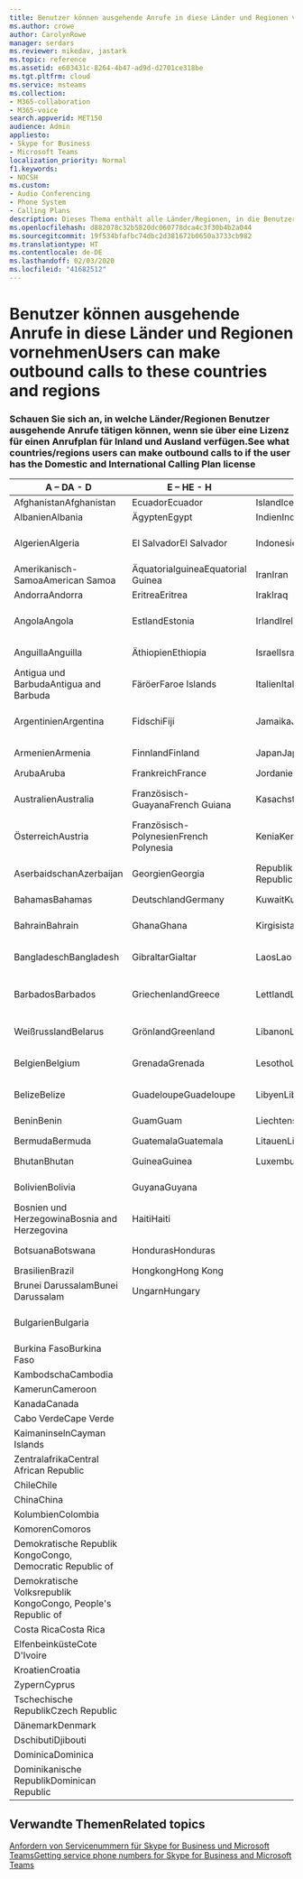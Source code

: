 ```yaml
---
title: Benutzer können ausgehende Anrufe in diese Länder und Regionen vornehmen
ms.author: crowe
author: CarolynRowe
manager: serdars
ms.reviewer: mikedav, jastark
ms.topic: reference
ms.assetid: e603431c-8264-4b47-ad9d-d2701ce318be
ms.tgt.pltfrm: cloud
ms.service: msteams
ms.collection:
- M365-collaboration
- M365-voice
search.appverid: MET150
audience: Admin
appliesto:
- Skype for Business
- Microsoft Teams
localization_priority: Normal
f1.keywords:
- NOCSH
ms.custom:
- Audio Conferencing
- Phone System
- Calling Plans
description: Dieses Thema enthält alle Länder/Regionen, in die Benutzer ausgehende Anrufe tätigen können, wenn über einen Anrufplan verfügen.
ms.openlocfilehash: d882078c32b5820dc060778dca4c3f30b4b2a044
ms.sourcegitcommit: 19f534bfafbc74dbc2d381672b0650a3733cb982
ms.translationtype: HT
ms.contentlocale: de-DE
ms.lasthandoff: 02/03/2020
ms.locfileid: "41682512"
---
```

# <a name="users-can-make-outbound-calls-to-these-countries-and-regions"></a><span data-ttu-id="0694d-103">Benutzer können ausgehende Anrufe in diese Länder und Regionen vornehmen</span><span class="sxs-lookup"><span data-stu-id="0694d-103">Users can make outbound calls to these countries and regions</span></span>

### <a name="see-what-countriesregions-users-can-make-outbound-calls-to-if-the-user-has-the-domestic-and-international-calling-plan-license"></a><span data-ttu-id="0694d-104">Schauen Sie sich an, in welche Länder/Regionen Benutzer ausgehende Anrufe tätigen können, wenn sie über eine Lizenz für einen Anrufplan für Inland und Ausland verfügen.</span><span class="sxs-lookup"><span data-stu-id="0694d-104">See what countries/regions users can make outbound calls to if the user has the Domestic and International Calling Plan license</span></span>

|<span data-ttu-id="0694d-105">**A – D**</span><span class="sxs-lookup"><span data-stu-id="0694d-105">**A - D**</span></span>| <span data-ttu-id="0694d-106">**E – H**</span><span class="sxs-lookup"><span data-stu-id="0694d-106">**E - H**</span></span>|<span data-ttu-id="0694d-107">**I – L**</span><span class="sxs-lookup"><span data-stu-id="0694d-107">**I - L**</span></span>|<span data-ttu-id="0694d-108">**M – O**</span><span class="sxs-lookup"><span data-stu-id="0694d-108">**M - O**</span></span>|<span data-ttu-id="0694d-109">**P – S**</span><span class="sxs-lookup"><span data-stu-id="0694d-109">**P - S**</span></span>|<span data-ttu-id="0694d-110">**T – Z**</span><span class="sxs-lookup"><span data-stu-id="0694d-110">**T - Z**</span></span>|
---|---|---|---|---|---|
|<span data-ttu-id="0694d-111">Afghanistan</span><span class="sxs-lookup"><span data-stu-id="0694d-111">Afghanistan</span></span>|<span data-ttu-id="0694d-112">Ecuador</span><span class="sxs-lookup"><span data-stu-id="0694d-112">Ecuador</span></span> |<span data-ttu-id="0694d-113">Island</span><span class="sxs-lookup"><span data-stu-id="0694d-113">Iceland</span></span> |<span data-ttu-id="0694d-114">Macau</span><span class="sxs-lookup"><span data-stu-id="0694d-114">Macau</span></span> |<span data-ttu-id="0694d-115">Pakistan</span><span class="sxs-lookup"><span data-stu-id="0694d-115">Pakistan</span></span> |<span data-ttu-id="0694d-116">Taiwan</span><span class="sxs-lookup"><span data-stu-id="0694d-116">Taiwan</span></span>   |
|<span data-ttu-id="0694d-117">Albanien</span><span class="sxs-lookup"><span data-stu-id="0694d-117">Albania</span></span>|<span data-ttu-id="0694d-118">Ägypten</span><span class="sxs-lookup"><span data-stu-id="0694d-118">Egypt</span></span> |<span data-ttu-id="0694d-119">Indien</span><span class="sxs-lookup"><span data-stu-id="0694d-119">India</span></span> |<span data-ttu-id="0694d-120">Mazedonien</span><span class="sxs-lookup"><span data-stu-id="0694d-120">Macedonia</span></span> |<span data-ttu-id="0694d-121">Palau</span><span class="sxs-lookup"><span data-stu-id="0694d-121">Palau</span></span> |<span data-ttu-id="0694d-122">Tadschikistan</span><span class="sxs-lookup"><span data-stu-id="0694d-122">Tajikistan</span></span>   |
|<span data-ttu-id="0694d-123">Algerien</span><span class="sxs-lookup"><span data-stu-id="0694d-123">Algeria</span></span>|<span data-ttu-id="0694d-124">El Salvador</span><span class="sxs-lookup"><span data-stu-id="0694d-124">El Salvador</span></span> |<span data-ttu-id="0694d-125">Indonesien</span><span class="sxs-lookup"><span data-stu-id="0694d-125">Indonesia</span></span> |<span data-ttu-id="0694d-126">Malawi</span><span class="sxs-lookup"><span data-stu-id="0694d-126">Malawi</span></span> |<span data-ttu-id="0694d-127">Palästinensische Gebiete</span><span class="sxs-lookup"><span data-stu-id="0694d-127">Palestinian Authority</span></span> |<span data-ttu-id="0694d-128">Vereinigte Republik Tansania</span><span class="sxs-lookup"><span data-stu-id="0694d-128">Tanzania, United Republic of</span></span>  |
|<span data-ttu-id="0694d-129">Amerikanisch-Samoa</span><span class="sxs-lookup"><span data-stu-id="0694d-129">American Samoa</span></span>|<span data-ttu-id="0694d-130">Äquatorialguinea</span><span class="sxs-lookup"><span data-stu-id="0694d-130">Equatorial Guinea</span></span> |<span data-ttu-id="0694d-131">Iran</span><span class="sxs-lookup"><span data-stu-id="0694d-131">Iran</span></span> |<span data-ttu-id="0694d-132">Malaysia</span><span class="sxs-lookup"><span data-stu-id="0694d-132">Malaysia</span></span> |<span data-ttu-id="0694d-133">Panama</span><span class="sxs-lookup"><span data-stu-id="0694d-133">Panama</span></span> | <span data-ttu-id="0694d-134">Thailand</span><span class="sxs-lookup"><span data-stu-id="0694d-134">Thailand</span></span>   |
|<span data-ttu-id="0694d-135">Andorra</span><span class="sxs-lookup"><span data-stu-id="0694d-135">Andorra</span></span> |<span data-ttu-id="0694d-136">Eritrea</span><span class="sxs-lookup"><span data-stu-id="0694d-136">Eritrea</span></span> |<span data-ttu-id="0694d-137">Irak</span><span class="sxs-lookup"><span data-stu-id="0694d-137">Iraq</span></span> |<span data-ttu-id="0694d-138">Mali</span><span class="sxs-lookup"><span data-stu-id="0694d-138">Mali</span></span> |<span data-ttu-id="0694d-139">Paraguay</span><span class="sxs-lookup"><span data-stu-id="0694d-139">Paraguay</span></span> |<span data-ttu-id="0694d-140">Togo</span><span class="sxs-lookup"><span data-stu-id="0694d-140">Togo</span></span>   |
|<span data-ttu-id="0694d-141">Angola</span><span class="sxs-lookup"><span data-stu-id="0694d-141">Angola</span></span> |<span data-ttu-id="0694d-142">Estland</span><span class="sxs-lookup"><span data-stu-id="0694d-142">Estonia</span></span> |<span data-ttu-id="0694d-143">Irland</span><span class="sxs-lookup"><span data-stu-id="0694d-143">Ireland</span></span> |<span data-ttu-id="0694d-144">Malta</span><span class="sxs-lookup"><span data-stu-id="0694d-144">Malta</span></span> |<span data-ttu-id="0694d-145">Peru</span><span class="sxs-lookup"><span data-stu-id="0694d-145">Peru</span></span> | <span data-ttu-id="0694d-146">Trinidad und Tobago</span><span class="sxs-lookup"><span data-stu-id="0694d-146">Trinidad and Tobago</span></span>  |
|<span data-ttu-id="0694d-147">Anguilla</span><span class="sxs-lookup"><span data-stu-id="0694d-147">Anguilla</span></span> |<span data-ttu-id="0694d-148">Äthiopien</span><span class="sxs-lookup"><span data-stu-id="0694d-148">Ethiopia</span></span> |<span data-ttu-id="0694d-149">Israel</span><span class="sxs-lookup"><span data-stu-id="0694d-149">Israel</span></span> |<span data-ttu-id="0694d-150">Marshall-Inseln</span><span class="sxs-lookup"><span data-stu-id="0694d-150">Marshall Islands</span></span> | <span data-ttu-id="0694d-151">Philippinen</span><span class="sxs-lookup"><span data-stu-id="0694d-151">Philippines</span></span> | <span data-ttu-id="0694d-152">Türkei</span><span class="sxs-lookup"><span data-stu-id="0694d-152">Turkey</span></span> |
|<span data-ttu-id="0694d-153">Antigua und Barbuda</span><span class="sxs-lookup"><span data-stu-id="0694d-153">Antigua and Barbuda</span></span> | <span data-ttu-id="0694d-154">Färöer</span><span class="sxs-lookup"><span data-stu-id="0694d-154">Faroe Islands</span></span> |<span data-ttu-id="0694d-155">Italien</span><span class="sxs-lookup"><span data-stu-id="0694d-155">Italy</span></span> |<span data-ttu-id="0694d-156">Martinique</span><span class="sxs-lookup"><span data-stu-id="0694d-156">Martinique</span></span> |<span data-ttu-id="0694d-157">Polen</span><span class="sxs-lookup"><span data-stu-id="0694d-157">Poland</span></span> |<span data-ttu-id="0694d-158">Turkmenistan</span><span class="sxs-lookup"><span data-stu-id="0694d-158">Turkmenistan</span></span> |
|<span data-ttu-id="0694d-159">Argentinien</span><span class="sxs-lookup"><span data-stu-id="0694d-159">Argentina</span></span>|<span data-ttu-id="0694d-160">Fidschi</span><span class="sxs-lookup"><span data-stu-id="0694d-160">Fiji</span></span> |<span data-ttu-id="0694d-161">Jamaika</span><span class="sxs-lookup"><span data-stu-id="0694d-161">Jamaica</span></span> |<span data-ttu-id="0694d-162">Mauritius</span><span class="sxs-lookup"><span data-stu-id="0694d-162">Mauritius</span></span> |<span data-ttu-id="0694d-163">Portugal</span><span class="sxs-lookup"><span data-stu-id="0694d-163">Portugal</span></span> |<span data-ttu-id="0694d-164">Turks- und Caicosinseln</span><span class="sxs-lookup"><span data-stu-id="0694d-164">Turks and Caicos</span></span>   |
|<span data-ttu-id="0694d-165">Armenien</span><span class="sxs-lookup"><span data-stu-id="0694d-165">Armenia</span></span> |<span data-ttu-id="0694d-166">Finnland</span><span class="sxs-lookup"><span data-stu-id="0694d-166">Finland</span></span> |<span data-ttu-id="0694d-167">Japan</span><span class="sxs-lookup"><span data-stu-id="0694d-167">Japan</span></span> |<span data-ttu-id="0694d-168">Mayotte</span><span class="sxs-lookup"><span data-stu-id="0694d-168">Mayotte</span></span> | <span data-ttu-id="0694d-169">Puerto Rico</span><span class="sxs-lookup"><span data-stu-id="0694d-169">Puerto Rico</span></span> |<span data-ttu-id="0694d-170">Uganda</span><span class="sxs-lookup"><span data-stu-id="0694d-170">Uganda</span></span>  |
|<span data-ttu-id="0694d-171">Aruba</span><span class="sxs-lookup"><span data-stu-id="0694d-171">Aruba</span></span> |<span data-ttu-id="0694d-172">Frankreich</span><span class="sxs-lookup"><span data-stu-id="0694d-172">France</span></span> |<span data-ttu-id="0694d-173">Jordanien</span><span class="sxs-lookup"><span data-stu-id="0694d-173">Jordan</span></span> |<span data-ttu-id="0694d-174">Mexiko</span><span class="sxs-lookup"><span data-stu-id="0694d-174">Mexico</span></span> |<span data-ttu-id="0694d-175">Katar</span><span class="sxs-lookup"><span data-stu-id="0694d-175">Qatar</span></span> | <span data-ttu-id="0694d-176">Ukraine</span><span class="sxs-lookup"><span data-stu-id="0694d-176">Ukraine</span></span>   |
|<span data-ttu-id="0694d-177">Australien</span><span class="sxs-lookup"><span data-stu-id="0694d-177">Australia</span></span> |<span data-ttu-id="0694d-178">Französisch-Guayana</span><span class="sxs-lookup"><span data-stu-id="0694d-178">French Guiana</span></span> |<span data-ttu-id="0694d-179">Kasachstan</span><span class="sxs-lookup"><span data-stu-id="0694d-179">Kazakhstan</span></span> |<span data-ttu-id="0694d-180">Mikronesien</span><span class="sxs-lookup"><span data-stu-id="0694d-180">Micronesia</span></span> |<span data-ttu-id="0694d-181">Reunion</span><span class="sxs-lookup"><span data-stu-id="0694d-181">Reunion</span></span> |<span data-ttu-id="0694d-182">Vereinigte Arabische Emirate (VAE)</span><span class="sxs-lookup"><span data-stu-id="0694d-182">United Arab Emirates (U.A.E)</span></span>  |
|<span data-ttu-id="0694d-183">Österreich</span><span class="sxs-lookup"><span data-stu-id="0694d-183">Austria</span></span> |<span data-ttu-id="0694d-184">Französisch-Polynesien</span><span class="sxs-lookup"><span data-stu-id="0694d-184">French Polynesia</span></span> |<span data-ttu-id="0694d-185">Kenia</span><span class="sxs-lookup"><span data-stu-id="0694d-185">Kenya</span></span> |<span data-ttu-id="0694d-186">Moldawien</span><span class="sxs-lookup"><span data-stu-id="0694d-186">Moldova, Republic of</span></span> |<span data-ttu-id="0694d-187">Rumänien</span><span class="sxs-lookup"><span data-stu-id="0694d-187">Romania</span></span> |<span data-ttu-id="0694d-188">Vereinigtes Königreich (UK)</span><span class="sxs-lookup"><span data-stu-id="0694d-188">United Kingdom (U.K.)</span></span> |
|<span data-ttu-id="0694d-189">Aserbaidschan</span><span class="sxs-lookup"><span data-stu-id="0694d-189">Azerbaijan</span></span> |<span data-ttu-id="0694d-190">Georgien</span><span class="sxs-lookup"><span data-stu-id="0694d-190">Georgia</span></span> |<span data-ttu-id="0694d-191">Republik Korea</span><span class="sxs-lookup"><span data-stu-id="0694d-191">Korea, Republic of</span></span> |<span data-ttu-id="0694d-192">Monaco</span><span class="sxs-lookup"><span data-stu-id="0694d-192">Monaco</span></span> | <span data-ttu-id="0694d-193">Russische Föderation</span><span class="sxs-lookup"><span data-stu-id="0694d-193">Russian Federation</span></span> |<span data-ttu-id="0694d-194">Vereinigte Staaten (USA)</span><span class="sxs-lookup"><span data-stu-id="0694d-194">United States (U.S.)</span></span>  |
|<span data-ttu-id="0694d-195">Bahamas</span><span class="sxs-lookup"><span data-stu-id="0694d-195">Bahamas</span></span> |<span data-ttu-id="0694d-196">Deutschland</span><span class="sxs-lookup"><span data-stu-id="0694d-196">Germany</span></span> |<span data-ttu-id="0694d-197">Kuwait</span><span class="sxs-lookup"><span data-stu-id="0694d-197">Kuwait</span></span> |<span data-ttu-id="0694d-198">Mongolei</span><span class="sxs-lookup"><span data-stu-id="0694d-198">Mongolia</span></span> |<span data-ttu-id="0694d-199">Ruanda</span><span class="sxs-lookup"><span data-stu-id="0694d-199">Rwanda</span></span> | <span data-ttu-id="0694d-200">Uruguay</span><span class="sxs-lookup"><span data-stu-id="0694d-200">Uruguay</span></span> |
|<span data-ttu-id="0694d-201">Bahrain</span><span class="sxs-lookup"><span data-stu-id="0694d-201">Bahrain</span></span> |<span data-ttu-id="0694d-202">Ghana</span><span class="sxs-lookup"><span data-stu-id="0694d-202">Ghana</span></span> |<span data-ttu-id="0694d-203">Kirgisistan</span><span class="sxs-lookup"><span data-stu-id="0694d-203">Kyrgyzstan</span></span> |<span data-ttu-id="0694d-204">Montenegro</span><span class="sxs-lookup"><span data-stu-id="0694d-204">Montenegro</span></span> | <span data-ttu-id="0694d-205">St. Kitts und Nevis</span><span class="sxs-lookup"><span data-stu-id="0694d-205">Saint Kitts and Nevis</span></span> |<span data-ttu-id="0694d-206">Usbekistan</span><span class="sxs-lookup"><span data-stu-id="0694d-206">Uzbekistan</span></span>  |
|<span data-ttu-id="0694d-207">Bangladesch</span><span class="sxs-lookup"><span data-stu-id="0694d-207">Bangladesh</span></span> |<span data-ttu-id="0694d-208">Gibraltar</span><span class="sxs-lookup"><span data-stu-id="0694d-208">Gialtar</span></span> |<span data-ttu-id="0694d-209">Laos</span><span class="sxs-lookup"><span data-stu-id="0694d-209">Lao</span></span> |<span data-ttu-id="0694d-210">Montserrat</span><span class="sxs-lookup"><span data-stu-id="0694d-210">Montserrat</span></span> | <span data-ttu-id="0694d-211">St. Lucia</span><span class="sxs-lookup"><span data-stu-id="0694d-211">Saint Lucia</span></span> |<span data-ttu-id="0694d-212">Vatikanstadt</span><span class="sxs-lookup"><span data-stu-id="0694d-212">Vatican City State</span></span>  |
|<span data-ttu-id="0694d-213">Barbados</span><span class="sxs-lookup"><span data-stu-id="0694d-213">Barbados</span></span> |<span data-ttu-id="0694d-214">Griechenland</span><span class="sxs-lookup"><span data-stu-id="0694d-214">Greece</span></span> |<span data-ttu-id="0694d-215">Lettland</span><span class="sxs-lookup"><span data-stu-id="0694d-215">Latvia</span></span> |<span data-ttu-id="0694d-216">Marokko</span><span class="sxs-lookup"><span data-stu-id="0694d-216">Morocco</span></span> |<span data-ttu-id="0694d-217">St. Vincent und die Grenadinen</span><span class="sxs-lookup"><span data-stu-id="0694d-217">Saint Vincent and the Grenadines</span></span> |<span data-ttu-id="0694d-218">Venezuela</span><span class="sxs-lookup"><span data-stu-id="0694d-218">Venezuela</span></span>   |
|<span data-ttu-id="0694d-219">Weißrussland</span><span class="sxs-lookup"><span data-stu-id="0694d-219">Belarus</span></span> |<span data-ttu-id="0694d-220">Grönland</span><span class="sxs-lookup"><span data-stu-id="0694d-220">Greenland</span></span> |<span data-ttu-id="0694d-221">Libanon</span><span class="sxs-lookup"><span data-stu-id="0694d-221">Lebanon</span></span> |<span data-ttu-id="0694d-222">Mosambik</span><span class="sxs-lookup"><span data-stu-id="0694d-222">Mozambique</span></span> | <span data-ttu-id="0694d-223">San Marino</span><span class="sxs-lookup"><span data-stu-id="0694d-223">San Marino</span></span> |<span data-ttu-id="0694d-224">Vietnam</span><span class="sxs-lookup"><span data-stu-id="0694d-224">Viet Nam</span></span>  |
|<span data-ttu-id="0694d-225">Belgien</span><span class="sxs-lookup"><span data-stu-id="0694d-225">Belgium</span></span> |<span data-ttu-id="0694d-226">Grenada</span><span class="sxs-lookup"><span data-stu-id="0694d-226">Grenada</span></span> |<span data-ttu-id="0694d-227">Lesotho</span><span class="sxs-lookup"><span data-stu-id="0694d-227">Lesotho</span></span> |<span data-ttu-id="0694d-228">Myanmar</span><span class="sxs-lookup"><span data-stu-id="0694d-228">Myanmar</span></span> | <span data-ttu-id="0694d-229">Saudi Arabien</span><span class="sxs-lookup"><span data-stu-id="0694d-229">Saudi Arabia</span></span> | <span data-ttu-id="0694d-230">Jungferninseln (Großbritannien)</span><span class="sxs-lookup"><span data-stu-id="0694d-230">Virgin Islands (British)</span></span> |
|<span data-ttu-id="0694d-231">Belize</span><span class="sxs-lookup"><span data-stu-id="0694d-231">Belize</span></span> |<span data-ttu-id="0694d-232">Guadeloupe</span><span class="sxs-lookup"><span data-stu-id="0694d-232">Guadeloupe</span></span> |<span data-ttu-id="0694d-233">Libyen</span><span class="sxs-lookup"><span data-stu-id="0694d-233">Libya</span></span> |<span data-ttu-id="0694d-234">Namibia</span><span class="sxs-lookup"><span data-stu-id="0694d-234">Namibia</span></span> |<span data-ttu-id="0694d-235">Senegal</span><span class="sxs-lookup"><span data-stu-id="0694d-235">Senegal</span></span> | <span data-ttu-id="0694d-236">Jungferninseln (USA)</span><span class="sxs-lookup"><span data-stu-id="0694d-236">Virgin Islands (U.S.)</span></span>  |
|<span data-ttu-id="0694d-237">Benin</span><span class="sxs-lookup"><span data-stu-id="0694d-237">Benin</span></span> |<span data-ttu-id="0694d-238">Guam</span><span class="sxs-lookup"><span data-stu-id="0694d-238">Guam</span></span> |<span data-ttu-id="0694d-239">Liechtenstein</span><span class="sxs-lookup"><span data-stu-id="0694d-239">Liechtenstein</span></span> |<span data-ttu-id="0694d-240">Nepal</span><span class="sxs-lookup"><span data-stu-id="0694d-240">Nepal</span></span> | <span data-ttu-id="0694d-241">Serbien</span><span class="sxs-lookup"><span data-stu-id="0694d-241">Serbia</span></span> | <span data-ttu-id="0694d-242">Wallis und Futuna</span><span class="sxs-lookup"><span data-stu-id="0694d-242">Wallis and Futuna Islands</span></span>  |
|<span data-ttu-id="0694d-243">Bermuda</span><span class="sxs-lookup"><span data-stu-id="0694d-243">Bermuda</span></span> |<span data-ttu-id="0694d-244">Guatemala</span><span class="sxs-lookup"><span data-stu-id="0694d-244">Guatemala</span></span> |<span data-ttu-id="0694d-245">Litauen</span><span class="sxs-lookup"><span data-stu-id="0694d-245">Lithuania</span></span> |<span data-ttu-id="0694d-246">Niederlande</span><span class="sxs-lookup"><span data-stu-id="0694d-246">Netherlands</span></span> |<span data-ttu-id="0694d-247">Singapur</span><span class="sxs-lookup"><span data-stu-id="0694d-247">Singapore</span></span> |<span data-ttu-id="0694d-248">Jemen</span><span class="sxs-lookup"><span data-stu-id="0694d-248">Yemen</span></span> |
|<span data-ttu-id="0694d-249">Bhutan</span><span class="sxs-lookup"><span data-stu-id="0694d-249">Bhutan</span></span> |<span data-ttu-id="0694d-250">Guinea</span><span class="sxs-lookup"><span data-stu-id="0694d-250">Guinea</span></span> |<span data-ttu-id="0694d-251">Luxemburg</span><span class="sxs-lookup"><span data-stu-id="0694d-251">Luxembourg</span></span> |<span data-ttu-id="0694d-252">Antillen</span><span class="sxs-lookup"><span data-stu-id="0694d-252">Netherlands Antilles</span></span> |<span data-ttu-id="0694d-253">Slowakei</span><span class="sxs-lookup"><span data-stu-id="0694d-253">Slovakia</span></span> |<span data-ttu-id="0694d-254">Sambia</span><span class="sxs-lookup"><span data-stu-id="0694d-254">Zambia</span></span>  |
|<span data-ttu-id="0694d-255">Bolivien</span><span class="sxs-lookup"><span data-stu-id="0694d-255">Bolivia</span></span> |<span data-ttu-id="0694d-256">Guyana</span><span class="sxs-lookup"><span data-stu-id="0694d-256">Guyana</span></span>| |<span data-ttu-id="0694d-257">Neukaledonien</span><span class="sxs-lookup"><span data-stu-id="0694d-257">New Caledonia</span></span> |<span data-ttu-id="0694d-258">Slowenien</span><span class="sxs-lookup"><span data-stu-id="0694d-258">Slovenia</span></span> |<span data-ttu-id="0694d-259">Simbabwe</span><span class="sxs-lookup"><span data-stu-id="0694d-259">Zimbabwe</span></span> |
|<span data-ttu-id="0694d-260">Bosnien und Herzegowina</span><span class="sxs-lookup"><span data-stu-id="0694d-260">Bosnia and Herzegovina</span></span> |<span data-ttu-id="0694d-261">Haiti</span><span class="sxs-lookup"><span data-stu-id="0694d-261">Haiti</span></span> ||<span data-ttu-id="0694d-262">Neuseeland</span><span class="sxs-lookup"><span data-stu-id="0694d-262">New Zealand</span></span> |<span data-ttu-id="0694d-263">Südafrika</span><span class="sxs-lookup"><span data-stu-id="0694d-263">South Africa</span></span> | 
|<span data-ttu-id="0694d-264">Botsuana</span><span class="sxs-lookup"><span data-stu-id="0694d-264">Botswana</span></span> |<span data-ttu-id="0694d-265">Honduras</span><span class="sxs-lookup"><span data-stu-id="0694d-265">Honduras</span></span> ||<span data-ttu-id="0694d-266">Nicaragua</span><span class="sxs-lookup"><span data-stu-id="0694d-266">Nicaragua</span></span> |<span data-ttu-id="0694d-267">Südsudan</span><span class="sxs-lookup"><span data-stu-id="0694d-267">South Sudan</span></span> |
|<span data-ttu-id="0694d-268">Brasilien</span><span class="sxs-lookup"><span data-stu-id="0694d-268">Brazil</span></span> |<span data-ttu-id="0694d-269">Hongkong</span><span class="sxs-lookup"><span data-stu-id="0694d-269">Hong Kong</span></span> ||<span data-ttu-id="0694d-270">Niger</span><span class="sxs-lookup"><span data-stu-id="0694d-270">Niger</span></span> |<span data-ttu-id="0694d-271">Spanien</span><span class="sxs-lookup"><span data-stu-id="0694d-271">Spain</span></span> | 
|<span data-ttu-id="0694d-272">Brunei Darussalam</span><span class="sxs-lookup"><span data-stu-id="0694d-272">Bunei Darussalam</span></span> |<span data-ttu-id="0694d-273">Ungarn</span><span class="sxs-lookup"><span data-stu-id="0694d-273">Hungary</span></span> ||<span data-ttu-id="0694d-274">Nigeria</span><span class="sxs-lookup"><span data-stu-id="0694d-274">Nigeria</span></span> |<span data-ttu-id="0694d-275">Sri Lanka</span><span class="sxs-lookup"><span data-stu-id="0694d-275">Sri Lanka</span></span> | 
|<span data-ttu-id="0694d-276">Bulgarien</span><span class="sxs-lookup"><span data-stu-id="0694d-276">Bulgaria</span></span> |||<span data-ttu-id="0694d-277">Nördliche Marianen</span><span class="sxs-lookup"><span data-stu-id="0694d-277">Northern Mariana Islands</span></span> |<span data-ttu-id="0694d-278">St. Pierre und Miquelon</span><span class="sxs-lookup"><span data-stu-id="0694d-278">St. Pierre and Miquelon</span></span> |
|<span data-ttu-id="0694d-279">Burkina Faso</span><span class="sxs-lookup"><span data-stu-id="0694d-279">Burkina Faso</span></span> |||<span data-ttu-id="0694d-280">Norwegen</span><span class="sxs-lookup"><span data-stu-id="0694d-280">Norway</span></span> |<span data-ttu-id="0694d-281">Sudan</span><span class="sxs-lookup"><span data-stu-id="0694d-281">Sudan</span></span> |
|<span data-ttu-id="0694d-282">Kambodscha</span><span class="sxs-lookup"><span data-stu-id="0694d-282">Cambodia</span></span> |||<span data-ttu-id="0694d-283">Oman</span><span class="sxs-lookup"><span data-stu-id="0694d-283">Oman</span></span> |<span data-ttu-id="0694d-284">Suriname</span><span class="sxs-lookup"><span data-stu-id="0694d-284">Suriname</span></span> | 
|<span data-ttu-id="0694d-285">Kamerun</span><span class="sxs-lookup"><span data-stu-id="0694d-285">Cameroon</span></span> ||||<span data-ttu-id="0694d-286">Swasiland</span><span class="sxs-lookup"><span data-stu-id="0694d-286">Swaziland</span></span> |
|<span data-ttu-id="0694d-287">Kanada</span><span class="sxs-lookup"><span data-stu-id="0694d-287">Canada</span></span> ||||<span data-ttu-id="0694d-288">Schweden</span><span class="sxs-lookup"><span data-stu-id="0694d-288">Sweden</span></span> | 
|<span data-ttu-id="0694d-289">Cabo Verde</span><span class="sxs-lookup"><span data-stu-id="0694d-289">Cape Verde</span></span> ||||<span data-ttu-id="0694d-290">Schweiz</span><span class="sxs-lookup"><span data-stu-id="0694d-290">Switzerland</span></span> |
|<span data-ttu-id="0694d-291">Kaimaninseln</span><span class="sxs-lookup"><span data-stu-id="0694d-291">Cayman Islands</span></span> ||||<span data-ttu-id="0694d-292">Syrien</span><span class="sxs-lookup"><span data-stu-id="0694d-292">Syrian Arab Republic</span></span> |
|<span data-ttu-id="0694d-293">Zentralafrika</span><span class="sxs-lookup"><span data-stu-id="0694d-293">Central African Republic</span></span> |
|<span data-ttu-id="0694d-294">Chile</span><span class="sxs-lookup"><span data-stu-id="0694d-294">Chile</span></span> |
|<span data-ttu-id="0694d-295">China</span><span class="sxs-lookup"><span data-stu-id="0694d-295">China</span></span> |
|<span data-ttu-id="0694d-296">Kolumbien</span><span class="sxs-lookup"><span data-stu-id="0694d-296">Colombia</span></span> |
|<span data-ttu-id="0694d-297">Komoren</span><span class="sxs-lookup"><span data-stu-id="0694d-297">Comoros</span></span> |
|<span data-ttu-id="0694d-298">Demokratische Republik Kongo</span><span class="sxs-lookup"><span data-stu-id="0694d-298">Congo, Democratic Republic of</span></span> |
|<span data-ttu-id="0694d-299">Demokratische Volksrepublik Kongo</span><span class="sxs-lookup"><span data-stu-id="0694d-299">Congo, People's Republic of</span></span> |
|<span data-ttu-id="0694d-300">Costa Rica</span><span class="sxs-lookup"><span data-stu-id="0694d-300">Costa Rica</span></span> |
|<span data-ttu-id="0694d-301">Elfenbeinküste</span><span class="sxs-lookup"><span data-stu-id="0694d-301">Cote D'Ivoire</span></span> |
|<span data-ttu-id="0694d-302">Kroatien</span><span class="sxs-lookup"><span data-stu-id="0694d-302">Croatia</span></span> |
|<span data-ttu-id="0694d-303">Zypern</span><span class="sxs-lookup"><span data-stu-id="0694d-303">Cyprus</span></span> |
|<span data-ttu-id="0694d-304">Tschechische Republik</span><span class="sxs-lookup"><span data-stu-id="0694d-304">Czech Republic</span></span> |
|<span data-ttu-id="0694d-305">Dänemark</span><span class="sxs-lookup"><span data-stu-id="0694d-305">Denmark</span></span> |
|<span data-ttu-id="0694d-306">Dschibuti</span><span class="sxs-lookup"><span data-stu-id="0694d-306">Djibouti</span></span> |
|<span data-ttu-id="0694d-307">Dominica</span><span class="sxs-lookup"><span data-stu-id="0694d-307">Dominica</span></span> |
|<span data-ttu-id="0694d-308">Dominikanische Republik</span><span class="sxs-lookup"><span data-stu-id="0694d-308">Dominican Republic</span></span> |

## <a name="related-topics"></a><span data-ttu-id="0694d-309">Verwandte Themen</span><span class="sxs-lookup"><span data-stu-id="0694d-309">Related topics</span></span>

[<span data-ttu-id="0694d-310">Anfordern von Servicenummern für Skype for Business und Microsoft Teams</span><span class="sxs-lookup"><span data-stu-id="0694d-310">Getting service phone numbers for Skype for Business and Microsoft Teams</span></span>](/microsoftteams/getting-service-phone-numbers)

  
 
